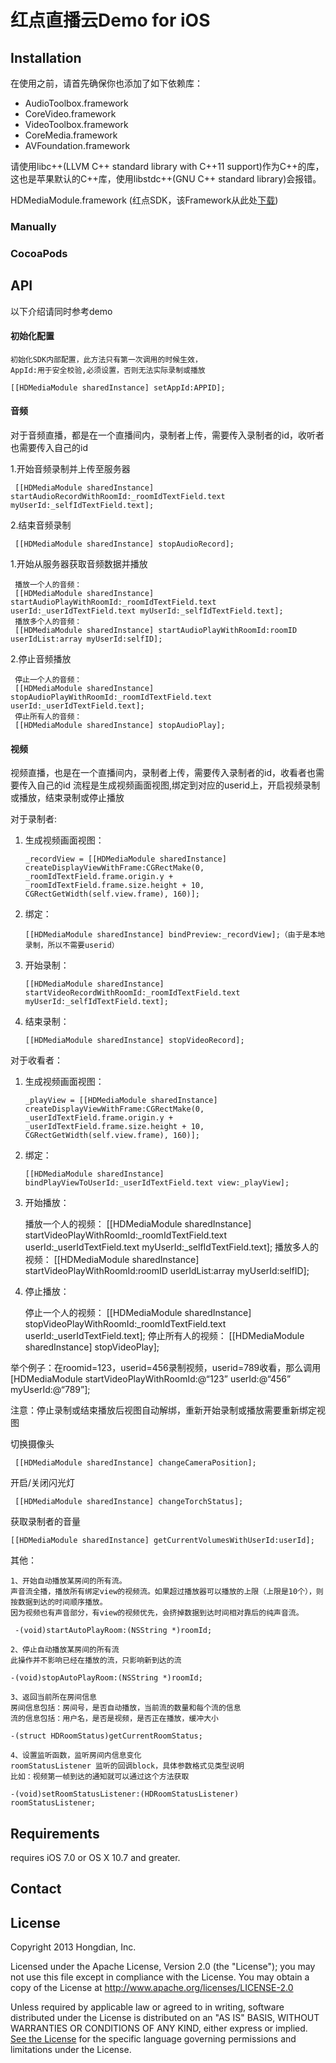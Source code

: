 
# 红点直播云Demo for iOS #

## Installation  ##

 在使用之前，请首先确保你也添加了如下依赖库：
 
  * AudioToolbox.framework
  * CoreVideo.framework
  * VideoToolbox.framework
  * CoreMedia.framework
  * AVFoundation.framework

请使用libc++(LLVM C++ standard library with C++11 support)作为C++的库，
这也是苹果默认的C++库，使用libstdc++(GNU C++ standard library)会报错。

HDMediaModule.framework (红点SDK，该Framework从此处[下载]( http://media-sdk.b0.upaiyun.com/ios-live-sdk/HDMediaModule.framework.20151112.zip))

### Manually ####



### CocoaPods ###

## API ##
 以下介绍请同时参考demo

#### 初始化配置 ####

    初始化SDK内部配置，此方法只有第一次调用的时候生效，
    AppId:用于安全校验,必须设置，否则无法实际录制或播放

    [[HDMediaModule sharedInstance] setAppId:APPID];


#### 音频 ####
  对于音频直播，都是在一个直播间内，录制者上传，需要传入录制者的id，收听者也需要传入自己的id
  
  1.开始音频录制并上传至服务器
 
     [[HDMediaModule sharedInstance] startAudioRecordWithRoomId:_roomIdTextField.text myUserId:_selfIdTextField.text];
 
  2.结束音频录制
 
     [[HDMediaModule sharedInstance] stopAudioRecord];
 
  1.开始从服务器获取音频数据并播放
 
     播放一个人的音频：
     [[HDMediaModule sharedInstance] startAudioPlayWithRoomId:_roomIdTextField.text userId:_userIdTextField.text myUserId:_selfIdTextField.text];
     播放多个人的音频：
     [[HDMediaModule sharedInstance] startAudioPlayWithRoomId:roomID userIdList:array myUserId:selfID];

 
   2.停止音频播放
 
     停止一个人的音频：
     [[HDMediaModule sharedInstance] stopAudioPlayWithRoomId:_roomIdTextField.text userId:_userIdTextField.text];
     停止所有人的音频：
     [[HDMediaModule sharedInstance] stopAudioPlay];

#### 视频 ####

  视频直播，也是在一个直播间内，录制者上传，需要传入录制者的id，收看者也需要传入自己的id
  流程是生成视频画面视图,绑定到对应的userid上，开启视频录制或播放，结束录制或停止播放

  对于录制者:
  
  1. 生成视频画面视图：
  
         _recordView = [[HDMediaModule sharedInstance] createDisplayViewWithFrame:CGRectMake(0, _roomIdTextField.frame.origin.y + _roomIdTextField.frame.size.height + 10, CGRectGetWidth(self.view.frame), 160)];
  
  2. 绑定：
  
         [[HDMediaModule sharedInstance] bindPreview:_recordView];（由于是本地录制，所以不需要userid）
  
  3. 开始录制：
  
         [[HDMediaModule sharedInstance] startVideoRecordWithRoomId:_roomIdTextField.text myUserId:_selfIdTextField.text];
  
  4. 结束录制： 
  
         [[HDMediaModule sharedInstance] stopVideoRecord];

  
对于收看者：
  
  1. 生成视频画面视图： 
  
         _playView = [[HDMediaModule sharedInstance] createDisplayViewWithFrame:CGRectMake(0, _userIdTextField.frame.origin.y + _userIdTextField.frame.size.height + 10, CGRectGetWidth(self.view.frame), 160)];
  
  2. 绑定：
  
         [[HDMediaModule sharedInstance] bindPlayViewToUserId:_userIdTextField.text view:_playView];
  
  3. 开始播放：
  
        播放一个人的视频：
        [[HDMediaModule sharedInstance] startVideoPlayWithRoomId:_roomIdTextField.text userId:_userIdTextField.text myUserId:_selfIdTextField.text];
        播放多人的视频：
        [[HDMediaModule sharedInstance] startVideoPlayWithRoomId:roomID userIdList:array myUserId:selfID];
 
  4. 停止播放：
  
        停止一个人的视频：
        [[HDMediaModule sharedInstance] stopVideoPlayWithRoomId:_roomIdTextField.text userId:_userIdTextField.text];
        停止所有人的视频：
        [[HDMediaModule sharedInstance] stopVideoPlay];
 
 
举个例子：在roomid=123，userid=456录制视频，userid=789收看，那么调用[HDMediaModule startVideoPlayWithRoomId:@“123” userId:@“456” myUserId:@“789”];

注意：停止录制或结束播放后视图自动解绑，重新开始录制或播放需要重新绑定视图
  
  切换摄像头
  
     [[HDMediaModule sharedInstance] changeCameraPosition];
  
  开启/关闭闪光灯
  
     [[HDMediaModule sharedInstance] changeTorchStatus];
     
  获取录制者的音量
  
    [[HDMediaModule sharedInstance] getCurrentVolumesWithUserId:userId];   
     
 其他：
 
    
    1、开始自动播放某房间的所有流。
    声音流全播，播放所有绑定view的视频流。如果超过播放器可以播放的上限（上限是10个），则按数据到达的时间顺序播放。
    因为视频也有声音部分，有view的视频优先，会挤掉数据到达时间相对靠后的纯声音流。
    
     -(void)startAutoPlayRoom:(NSString *)roomId;
     
    2、停止自动播放某房间的所有流
    此操作并不影响已经在播放的流，只影响新到达的流
 
    -(void)stopAutoPlayRoom:(NSString *)roomId;
    
    3、返回当前所在房间信息
    房间信息包括：房间号，是否自动播放，当前流的数量和每个流的信息
    流的信息包括：用户名，是否是视频，是否正在播放，缓冲大小
    
    -(struct HDRoomStatus)getCurrentRoomStatus;

    4、设置监听函数，监听房间内信息变化
	roomStatusListener 监听的回调block，具体参数格式见类型说明
	比如：视频第一帧到达的通知就可以通过这个方法获取
	
	-(void)setRoomStatusListener:(HDRoomStatusListener) roomStatusListener;

## Requirements ##

 requires iOS 7.0 or OS X 10.7 and greater.

## Contact ##


## License ##

Copyright 2013 Hongdian, Inc.

Licensed under the Apache License, Version 2.0 (the "License"); you may not use this file except in compliance with the License. You may obtain a copy of the License at http://www.apache.org/licenses/LICENSE-2.0

Unless required by applicable law or agreed to in writing, software distributed under the License is distributed on an "AS IS" BASIS, WITHOUT WARRANTIES OR CONDITIONS OF ANY KIND, either express or implied. [See the License](LICENSE.txt) for the specific language governing permissions and limitations under the License.
